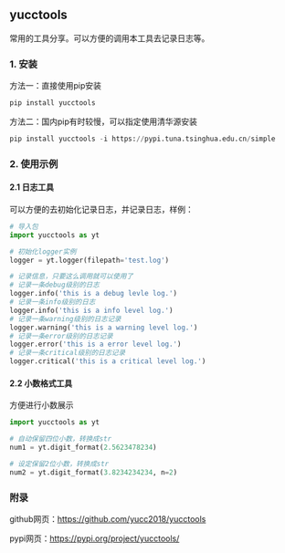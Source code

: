 ## yucctools

常用的工具分享。可以方便的调用本工具去记录日志等。


### 1. 安装

方法一：直接使用pip安装

```python
pip install yucctools
```

方法二：国内pip有时较慢，可以指定使用清华源安装

```python
pip install yucctools -i https://pypi.tuna.tsinghua.edu.cn/simple
```

### 2. 使用示例

#### 2.1 日志工具

可以方便的去初始化记录日志，并记录日志，样例：

```python
# 导入包
import yucctools as yt

# 初始化logger实例
logger = yt.logger(filepath='test.log')

# 记录信息，只要这么调用就可以使用了
# 记录一条debug级别的日志
logger.info('this is a debug levle log.')
# 记录一条info级别的日志
logger.info('this is a info level log.')
# 记录一条warning级别的日志记录
logger.warning('this is a warning level log.')
# 记录一条error级别的日志记录
logger.error('this is a error level log.')
# 记录一条critical级别的日志记录
logger.critical('this is a critical level log.')
```

#### 2.2 小数格式工具

方便进行小数展示

```python
import yucctools as yt

# 自动保留四位小数，转换成str
num1 = yt.digit_format(2.5623478234)

# 设定保留2位小数，转换成str
num2 = yt.digit_format(3.8234234234, n=2)
```


### 附录

github网页：https://github.com/yucc2018/yucctools

pypi网页：https://pypi.org/project/yucctools/

